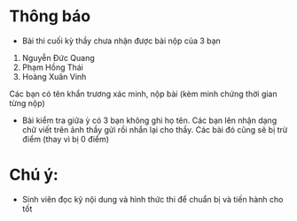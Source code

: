 # Thông báo
* Bài thi cuối kỳ thầy chưa nhận được bài nộp của 3 bạn
1. Nguyễn Đức	Quang
2. Phạm Hồng Thái
3. Hoàng Xuân Vinh

Các bạn có tên khẩn trương xác minh, nộp bài (kèm minh chứng thời gian từng nộp)

* Bài kiểm tra giữa ỳ có 3 bạn không ghi họ tên. Các bạn lên nhận dạng chữ viết trên ảnh thầy gửi rồi nhắn lại cho thầy. Các bài đó cũng sẽ bị trừ điểm (thay vì bị 0 điểm)


# Chú ý:
* Sinh viên đọc kỹ nội dung và hình thức thi để chuẩn bị và tiến hành cho tốt
